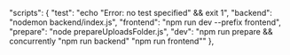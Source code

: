  "scripts": {
    "test": "echo \"Error: no test specified\" && exit 1",
    "backend": "nodemon backend/index.js",
    "frontend": "npm run dev --prefix frontend",
    "prepare": "node prepareUploadsFolder.js",
    "dev": "npm run prepare && concurrently \"npm run backend\" \"npm run frontend\""
  },